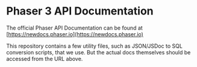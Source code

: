 # Phaser 3 API Documentation

The official Phaser API Documentation can be found at [https://newdocs.phaser.io](https://newdocs.phaser.io)

This repository contains a few utility files, such as JSON/JSDoc to SQL conversion scripts, that we use. But the actual docs themselves should be accessed from the URL above.
